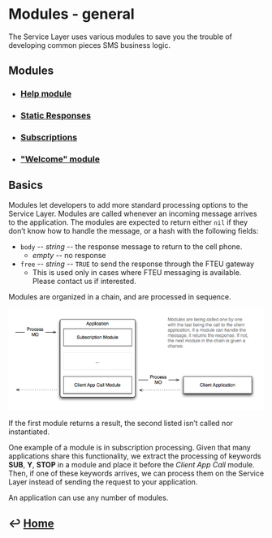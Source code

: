 Modules - general
=================

The Service Layer uses various modules to save you the trouble of developing common pieces SMS business logic.

Modules
-------

- ### [Help module](https://github.com/CarouselSMS/API/tree/master/sections/modules/module-help.md)

- ### [Static Responses](https://github.com/CarouselSMS/API/tree/master/sections/modules/module-static-respones.md)

- ### [Subscriptions](https://github.com/CarouselSMS/API/tree/master/sections/modules/module-subscriptions.md)

- ### ["Welcome" module](https://github.com/CarouselSMS/API/tree/master/sections/modules/module-welcome.md)


Basics
------

Modules let developers to add more standard processing options to the Service Layer. Modules are called whenever an incoming message arrives to the application. The modules are expected to return either `nil` if they don’t
know how to handle the message, or a hash with the following fields:

-   `body` -- *string* -- the response message to return to the cell phone.
    - *empty* -- no response
-   `free` -- *string* -- `TRUE` to send the response through the FTEU
    gateway
    - This is used only in cases where FTEU messaging is available. Please contact us if interested.

Modules are organized in a chain, and are processed in sequence.

![Processing MO modules](https://github.com/CarouselSMS/API/raw/master/images/Processing_MO__modules_.png)

If the first module returns a result, the second listed isn’t called nor instantiated.

One example of a module is in subscription processing. Given that many applications share this functionality, we extract the processing of keywords **SUB**, **Y**, **STOP** in a module and place it before the *Client
App Call* module. Then, if one of these keywords arrives, we can process them on the Service Layer instead of sending the request to your application.

An application can use any number of modules.


&#8617; [Home](https://github.com/CarouselSMS/API)
--------------
